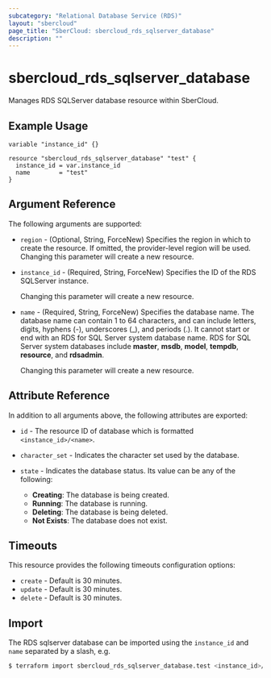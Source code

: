 ```yaml
---
subcategory: "Relational Database Service (RDS)"
layout: "sbercloud"
page_title: "SberCloud: sbercloud_rds_sqlserver_database"
description: ""
---
```


# sbercloud_rds_sqlserver_database

Manages RDS SQLServer database resource within SberCloud.

## Example Usage

```hcl
variable "instance_id" {}

resource "sbercloud_rds_sqlserver_database" "test" {
  instance_id = var.instance_id
  name        = "test"
}
```

## Argument Reference

The following arguments are supported:

* `region` - (Optional, String, ForceNew) Specifies the region in which to create the resource.
  If omitted, the provider-level region will be used. Changing this parameter will create a new resource.

* `instance_id` - (Required, String, ForceNew) Specifies the ID of the RDS SQLServer instance.

  Changing this parameter will create a new resource.

* `name` - (Required, String, ForceNew) Specifies the database name. The database name can contain 1 to 64 characters,
  and can include letters, digits, hyphens (-), underscores (_), and periods (.). It cannot start or end with an RDS for
  SQL Server system database name. RDS for SQL Server system databases include **master**, **msdb**, **model**,
  **tempdb**, **resource**, and **rdsadmin**.

  Changing this parameter will create a new resource.

## Attribute Reference

In addition to all arguments above, the following attributes are exported:

* `id` - The resource ID of database which is formatted `<instance_id>/<name>`.

* `character_set` - Indicates the character set used by the database.

* `state` - Indicates the database status. Its value can be any of the following:
  + **Creating**: The database is being created.
  + **Running**: The database is running.
  + **Deleting**: The database is being deleted.
  + **Not Exists**: The database does not exist.

## Timeouts

This resource provides the following timeouts configuration options:

* `create` - Default is 30 minutes.
* `update` - Default is 30 minutes.
* `delete` - Default is 30 minutes.

## Import

The RDS sqlserver database can be imported using the `instance_id` and `name` separated by a slash, e.g.

```bash
$ terraform import sbercloud_rds_sqlserver_database.test <instance_id>/<name>
```
